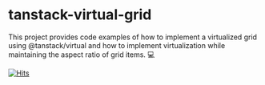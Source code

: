 # tanstack-virtual-grid
This project provides code examples of how to implement a virtualized grid using @tanstack/virtual and how to implement virtualization while maintaining the aspect ratio of grid items. 💻

[![Hits](https://hits.sh/github.com/dango0812/tanstack-virtual-grid.svg?label=thanks%20for%20visiting)](https://hits.sh/github.com/dango0812/tanstack-virtual-grid/)